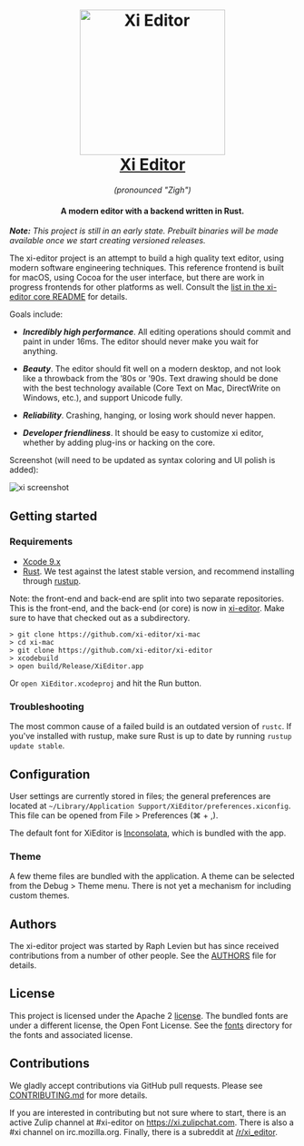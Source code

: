 <h1 align="center">
  <a href="http://xi-editor.io/xi-editor"><img src="icons/xi-editor.png" alt="Xi Editor" width="256" height="256"/></a><br>
  <a href="http://xi-editor.io/xi-editor">Xi Editor</a>
</h1>

<p align="center"><em>(pronounced "Zigh")</em></p>

<h4 align="center">A modern editor with a backend written in Rust.</h4>

***Note:*** *This project is still in an early state. Prebuilt binaries will be made available once we start creating versioned releases.*

The xi-editor project is an attempt to build a high quality text editor,
using modern software engineering techniques. This reference frontend is
built for macOS, using Cocoa for the user interface, but there are work
in progress frontends for other platforms as well. Consult the
[list in the xi-editor core README](https://github.com/xi-editor/xi-editor#frontends)
for details.

Goals include:

* ***Incredibly high performance***. All editing operations should commit and paint
  in under 16ms. The editor should never make you wait for anything.

* ***Beauty***. The editor should fit well on a modern desktop, and not look like a
  throwback from the ’80s or ’90s. Text drawing should be done with the best
  technology available (Core Text on Mac, DirectWrite on Windows, etc.), and
  support Unicode fully.

* ***Reliability***. Crashing, hanging, or losing work should never happen.

* ***Developer friendliness***. It should be easy to customize xi editor, whether
  by adding plug-ins or hacking on the core.

Screenshot (will need to be updated as syntax coloring and UI polish is added):

![xi screenshot](/doc/img/xi-mac-screenshot.png?raw=true)


## Getting started

### Requirements
- [Xcode 9.x](https://developer.apple.com/xcode/)
- [Rust](https://www.rust-lang.org/). We test against the latest stable version,
and recommend installing through [rustup](https://rustup.rs).


Note: the front-end and back-end are split into two separate repositories. This
is the front-end, and the back-end (or core) is now in
[xi-editor](https://github.com/xi-editor/xi-editor). Make sure to have that checked out
as a subdirectory.

```
> git clone https://github.com/xi-editor/xi-mac
> cd xi-mac
> git clone https://github.com/xi-editor/xi-editor
> xcodebuild
> open build/Release/XiEditor.app
```

Or `open XiEditor.xcodeproj` and hit the Run button.


### Troubleshooting

The most common cause of a failed build is an outdated version of `rustc`.
If you've installed with rustup, make sure Rust is up to date by running
`rustup update stable`.


## Configuration

User settings are currently stored in files; the general preferences are
located at `~/Library/Application Support/XiEditor/preferences.xiconfig`.
This file can be opened from File > Preferences (⌘ + ,).

The default font for XiEditor is
[Inconsolata](http://levien.com/type/myfonts/inconsolata.html), which
is bundled with the app.


### Theme

A few theme files are bundled with the application. A theme can be selected
from the Debug > Theme menu. There is not yet a mechanism for including
custom themes.


## Authors

The xi-editor project was started by Raph Levien but has since received
contributions from a number of other people. See the [AUTHORS](AUTHORS)
file for details.


## License

This project is licensed under the Apache 2 [license](LICENSE). The bundled fonts are under a
different license, the Open Font License. See the [fonts](fonts) directory for the fonts and associated
license.


## Contributions

We gladly accept contributions via GitHub pull requests. Please see
[CONTRIBUTING.md](CONTRIBUTING.md) for more details.

If you are interested in contributing but not sure where to start, there is an
active Zulip channel at #xi-editor on https://xi.zulipchat.com. There is also
a #xi channel on irc.mozilla.org. Finally, there is a subreddit at
[/r/xi_editor](https://www.reddit.com/r/xi_editor/).
